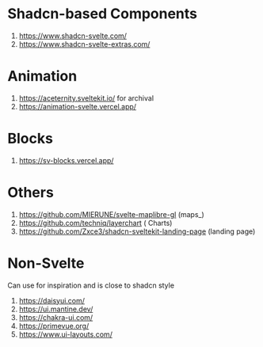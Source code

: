 # Shadcn-based Components
1. https://www.shadcn-svelte.com/ 
2. https://www.shadcn-svelte-extras.com/
   
       
# Animation
1. https://aceternity.sveltekit.io/ for archival
2. https://animation-svelte.vercel.app/

# Blocks
1. https://sv-blocks.vercel.app/
   
# Others
1. https://github.com/MIERUNE/svelte-maplibre-gl (maps_)
2. https://github.com/techniq/layerchart ( Charts)
3. https://github.com/Zxce3/shadcn-sveltekit-landing-page (landing page)
   
# Non-Svelte
Can use for inspiration and is close to shadcn style
1. https://daisyui.com/
2. https://ui.mantine.dev/
3. https://chakra-ui.com/
4. https://primevue.org/
5. https://www.ui-layouts.com/
